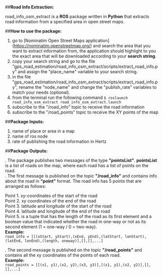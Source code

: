 ##**Road Info Extraction:**

road_info_osm_extract is a **ROS** package written in **Python** that extracts road information from a specified area in open street maps.

##**How to use the package:**

1. go to [Nominatim Open Street Maps application] (https://nominatim.openstreetmap.org/) and search the area that you want to extract information from, the application should highlight to you the exact area that will be downloaded according to your **search string**.  
2. copy your search string and go to the file "gps_road_estimation/road_info_osm_extract/scripts/extract_road_info.py" and assign the "place_name" variable to your search string.  
3. in the file "gps_road_estimation/road_info_osm_extract/scripts/extract_road_info.py", rename the "node_name" and change the "publish_rate" variables to match your needs (optional).  
4. from the terminal run the following command `$ roslaunch road_info_osm_extract road_info_osm_extract.launch`  
5. subscribe to the "/road_info" topic to receive the road information
6. subscribe to the "/road_points" topic to receive the XY points of the map

##**Package Inputs:**

1. name of place or area in a map  
2. name of ros node  
3. rate of publishing the road information in Hertz  

##**Package Outputs:**

. The package publishes two messages of the type **"pointsList"**. **pointsList** is a list of roads on the map, where each road has a list of points on the road.  
. The first message is published on the topic **"/road_info"** and contains info about the road in **"point"** format. The road info has 5 points that are arranged as follows:  

Point 1. xy-coordinates of the start of the road  
Point 2. xy coordinates of the end of the road  
Point 3. latitude and longitude of the start of the road  
Point 4. latitude and longitude of the end of the road  
Point 5. is a tuple that has the length of the road as its first element and a boolean value that indicated whether the road in one-way or not as its second element (1 = one-way / 0 = two-way).  
**Example:**  
`road_info = [[(xStart, yStart),(xEnd, yEnd),(latStart, lonStart),(latEnd, lonEnd),(length, oneway)],[],[],...]`  

. The second message is published on the topic **"/road_points"** and contains all the xy coordinates of the points of each road.  
**Example:**  
`road_points = [[(x1, y1),(x2, y2),(x3, y3)],[(x1, y1),(x2, y2)],[],[],...]`  

##
